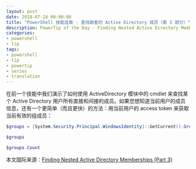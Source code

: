 ```yaml
---
layout: post
date: 2018-07-24 00:00:00
title: "PowerShell 技能连载 - 查找嵌套的 Active Directory 成员（第 3 部分）"
description: PowerTip of the Day - Finding Nested Active Directory Memberships (Part 3)
categories:
- powershell
- tip
tags:
- powershell
- tip
- powertip
- series
- translation
---
```

在前一个技能中我们演示了如何使用 ActiveDirectory 模块中的 cmdlet 来查找某个 Active Directory 用户所有直接和间接的成员。如果您想知道当前用户的成员信息，还有一个更简单（而且更快）的方法：用当前用户的 access token 来获取当前有效的组成员：

```powershell
$groups = [System.Security.Principal.WindowsIdentity]::GetCurrent().Groups.Translate([System.Security.Principal.NTAccount]) 

$groups

$groups.Count
```

<!--more-->
本文国际来源：[Finding Nested Active Directory Memberships (Part 3)](http://community.idera.com/powershell/powertips/b/tips/posts/finding-nested-active-directory-memberships-part-3)
